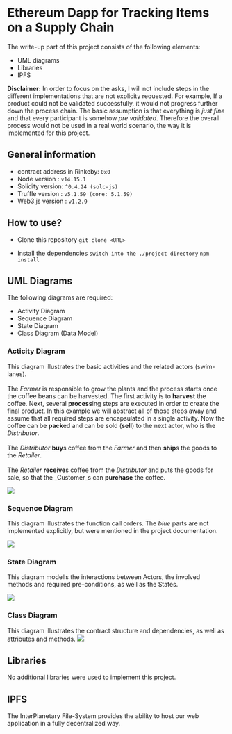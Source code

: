 # Ethereum Dapp for Tracking Items on a Supply Chain
The write-up part of this project consists of the following elements:
- UML diagrams
- Libraries
- IPFS

**Disclaimer:**
In order to focus on the asks, I will not include steps in the different implementations that are not explicity requested. For example, If a product could not be validated successfully, it would not progress further down the process chain. The basic assumption is that everything is _just fine_ and that every participant is somehow _pre validated_. Therefore the overall process would not be used in a real world scenario, the way it is implemented for this project.

## General information
- contract address in Rinkeby: ```0x0```
- Node version    : ```v14.15.1```
- Solidity version: ```^0.4.24 (solc-js)```
- Truffle version : ```v5.1.59 (core: 5.1.59)```
- Web3.js version : ```v1.2.9```

## How to use?
- Clone this repository
```git clone <URL>```

- Install the dependencies
```switch into the ./project directory```
```npm install```


## UML Diagrams
The following diagrams are required:
- Activity Diagram
- Sequence Diagram
- State Diagram
- Class Diagram (Data Model)

### Acticity Diagram
This diagram illustrates the basic activities and the related actors (swim-lanes).\
\
The _Farmer_ is responsible to grow the plants and the process starts once the coffee beans can be harvested. The first activity is to **harvest** the coffee. Next, several **process**ing steps are executed in order to create the final product. In this example we will abstract all of those steps away and assume that all required steps are encapsulated in a single activity. Now the coffee can be **pack**ed and can be sold (**sell**) to the next actor, who is the _Distributor_.\
\
The _Distributor_ **buy**s coffee from the _Farmer_ and then **ship**s the goods to the _Retailer_.\
\
The _Retailer_ **receive**s coffee from the _Distributor_ and puts the goods for sale, so that the _Customer_s can **purchase** the coffee.

![](./UML/activity-diagram.png)

### Sequence Diagram
This diagram illustrates the function call orders. The _blue_ parts are not implemented explicitly, but were mentioned in the project documentation.

![](./UML/sequence-diagram.png)

### State Diagram
This diagram modells the interactions between Actors, the involved methods and required pre-conditions, as well as the States.

![](./UML/state-diagram.png)

### Class Diagram
This diagram illustrates the contract structure and dependencies, as well as attributes and methods.
![](./UML/class-diagram.png)

## Libraries
No additional libraries were used to implement this project.

## IPFS
The InterPlanetary File-System provides the ability to host our web application in a fully decentralized way. 